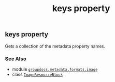 ﻿---
title: keys property
second_title: GroupDocs.Metadata for Python via .NET API References
description: 
type: docs
url: /python-net/groupdocs.metadata.formats.image/imageresourceblock/keys/
is_root: false
weight: 130
---

## keys property


Gets a collection of the metadata property names.

### See Also
* module [`groupdocs.metadata.formats.image`](../../)
* class [`ImageResourceBlock`](/metadata/python-net/groupdocs.metadata.formats.image/imageresourceblock)
